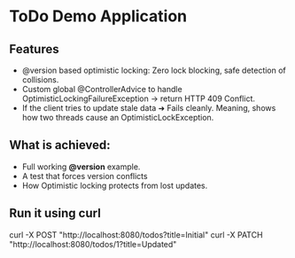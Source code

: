 # ToDo Demo Application

## Features
- @version based optimistic locking: Zero lock blocking, safe detection of collisions.
- Custom global @ControllerAdvice to handle OptimisticLockingFailureException → return HTTP 409 Conflict.
- If the client tries to update stale data ➜ Fails cleanly. Meaning, shows how two threads cause an OptimisticLockException.

## What is achieved:
- Full working **@version** example.
- A test that forces version conflicts
- How Optimistic locking protects from lost updates.

## Run it using curl
curl -X POST "http://localhost:8080/todos?title=Initial"
curl -X PATCH "http://localhost:8080/todos/1?title=Updated"
